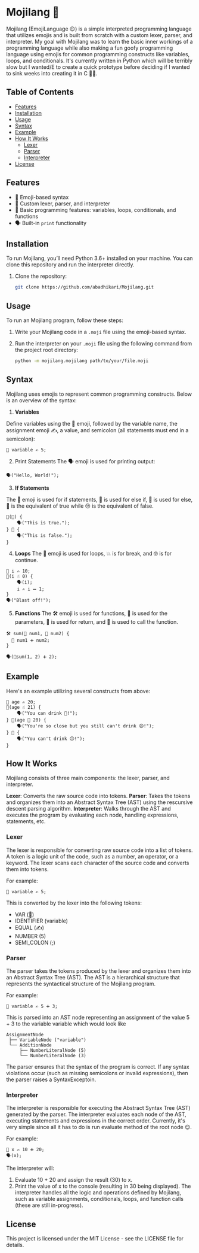 # Mojilang 👻

Mojilang (EmojiLanguage 😉) is a simple interpreted programming language that utilizes emojis and is built from scratch with a custom lexer, parser, and interpreter. 
My goal with Mojilang was to learn the basic inner workings of a programming language while also making a fun goofy programming language using emojis for common programming constructs like variables, loops, and conditionals.
It's currently written in Python which will be terribly slow but I wanted/E to create a quick prototype before deciding if I wanted to sink weeks into creating it in C 😮‍💨.

## Table of Contents
- [Features](#features)
- [Installation](#installation)
- [Usage](#usage)
- [Syntax](#syntax)
- [Example](#example)
- [How It Works](#how-it-works)
  - [Lexer](#lexer)
  - [Parser](#parser)
  - [Interpreter](#interpreter)
- [License](#license)

## Features
- 🙈 Emoji-based syntax
- 😤 Custom lexer, parser, and interpreter
- 🦍 Basic programming features: variables, loops, conditionals, and functions
- 🗣️ Built-in `print` functionality

## Installation
To run Mojilang, you’ll need Python 3.6+ installed on your machine. You can clone this repository and run the interpreter directly.

1. Clone the repository:
   ```bash
   git clone https://github.com/abadhikari/Mojilang.git
   ```

## Usage
To run an Mojilang program, follow these steps:

1. Write your Mojilang code in a `.moji` file using the emoji-based syntax.

2. Run the interpreter on your `.moji` file using the following command from the project root directory:
   ```bash
   python -m mojilang.mojilang path/to/your/file.moji

## Syntax
Mojilang uses emojis to represent common programming constructs. Below is an overview of the syntax:

1. **Variables**
 
Define variables using the 🥸 emoji, followed by the variable name, the assignment emoji ✍️, a value, and semicolon (all statements must end in a semicolon):
```
🥸 variable ✍️ 5;
```

2. Print Statements
The 🗣️ emoji is used for printing output:
```
🗣️("Hello, World!");
```

3. **If Statements**

The 🤔 emoji is used for if statements, 🙈 is used for else if, 💅 is used for else, 😤 is the equivalent of true while 😔 is the equivalent of false. 
```
🤔(😤) {
    🗣️("This is true.");
} 💅 {
    🗣️("This is false.");
}
```

4. **Loops**
The 🔁 emoji is used for loops, 💥 is for break, and 🤓 is for continue. 
```
🥸 i ✍️ 10;
🔁(i ☝️ 0) {
    🗣️(i);
    i ✍️ i ➖ 1;
}
🗣️("Blast off!");
```

5. **Functions**
The 🛠️ emoji is used for functions, 🥸 is used for the parameters, 🫡 is used for return, and 👀 is used to call the function. 
```
🛠 sum(🥸 num1, 🥸 num2) {
  🫡 num1 ➕ num2;
}

🗣️(👀sum(1, 2) ➕ 2);
```

## Example ##

Here's an example utilizing several constructs from above:
```
🥸 age ✍️ 20;
🤔(age ☝️ 21) {
    🗣️("You can drink 😤!");
} 🙈(age 🤝 20) {
    🗣️("You're so close but you still can't drink 😩!");
} 💅 {
    🗣️("You can't drink 😔!");
}
```

## How It Works
Mojilang consists of three main components: the lexer, parser, and interpreter.

**Lexer**: Converts the raw source code into tokens.
**Parser**: Takes the tokens and organizes them into an Abstract Syntax Tree (AST) using the rescursive descent parsing algorithm.
**Interpreter**: Walks through the AST and executes the program by evaluating each node, handling expressions, statements, etc.

### Lexer
The lexer is responsible for converting raw source code into a list of tokens. A token is a logic unit of the code, such as a number, an operator, or a keyword. The lexer scans each character of the source code and converts them into tokens.

For example:
```
🥸 variable ✍️ 5;
```
This is converted by the lexer into the following tokens:

* VAR (🥸)
* IDENTIFIER (variable)
* EQUAL (✍️)
* NUMBER (5)
* SEMI_COLON (;)

### Parser
The parser takes the tokens produced by the lexer and organizes them into an Abstract Syntax Tree (AST). The AST is a hierarchical structure that represents the syntactical structure of the Mojilang program.

For example:

```
🥸 variable ✍️ 5 ➕ 3;
```

This is parsed into an AST node representing an assignment of the value 5 + 3 to the variable variable which would look like

```
AssignmentNode
 ├── VariableNode ("variable")
 └── AdditionNode
     ├── NumberLiteralNode (5)
     └── NumberLiteralNode (3)
```

The parser ensures that the syntax of the program is correct. If any syntax violations occur (such as missing semicolons or invalid expressions), then the parser raises a SyntaxExceptoin.

### Interpreter
The interpreter is responsible for executing the Abstract Syntax Tree (AST) generated by the parser. The interpreter evaluates each node of the AST, executing statements and expressions in the correct order.
Currently, it's very simple since all it has to do is run evaluate method of the root node 😉.

For example:

```
🥸 x ✍️ 10 ➕ 20;
🗣️(x);
```
The interpreter will:

1. Evaluate 10 + 20 and assign the result (30) to x.
1. Print the value of x to the console (resulting in 30 being displayed).
The interpreter handles all the logic and operations defined by Mojilang, such as variable assignments, conditionals, loops, and function calls (these are still in-progress).

## License
This project is licensed under the MIT License - see the LICENSE file for details.

